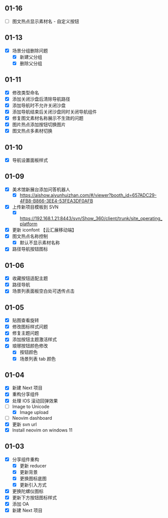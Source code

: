 ## 01-16

- [ ] 图文热点显示素材名 - 自定义按钮

## 01-13

- [x] 场景分组删除问题
	- [x] 新建父分组
	- [x] 删除父分组

## 01-11

- [x] 修改类型命名
- [x] 添加关闭沙盘后清除导航路径
- [x] 添加导航时不允许关闭沙盘
- [x] 添加导航结束后关闭沙盘同时关闭导航组件
- [x] 修复图文素材名称展示不生效的问题
- [x] 图片热点添加按钮切换图片
- [x] 图文热点多素材切换

## 01-10

- [x] 导航设置面板样式

## 01-09

- [x] 美术馆新展台添加问答机器人
	- [x] https://aishow.aiyunhuizhan.com/#/viewer?booth_id=657ADC29-4FB8-B866-3EE4-53FEA3DF0AFB
- [x] 上传新项目模板到 SVN
	- [x] https://192.168.1.21:8443/svn/Show_360/client/trunk/site_operating_platform
- [x] 更新 iconfont 【云汇展移动端】
- [x] 图文热点名称控制
	- [x] 默认不显示素材名称
- [x] 路径导航按钮图标

## 01-06

- [x] 收藏按钮适配主题
- [x] 路径导航
- [x] 场景列表面板空白处可透传点击

## 01-05

- [x] 贴图查看旋转
- [x] 修改图标样式问题
- [x] 修复主题问题
- [x] 添加按钮主题激活样式
- [x] 琅琊按钮颜色修改
	- [x] 按钮颜色
	- [x] 场景列表 tab 颜色

## 01-04

- [x] 新建 Next 项目
- [x] 重构分享组件
- [x] 处理 IOS 滚动回弹效果
- [ ] Image to Unicode
	- [x] Image upload
- [ ] Neovim dashboard
- [x] 更新 svn url
- [x] Install neovim on windows 11

## 01-03

- [x] 分享组件重构
	- [x] 更新 reducer
	- [x] 更新背景
	- [x] 更换图标底图
	- [x] 更新引入方式
- [x] 更换陀螺仪图标
- [x] 更新下方按钮图标样式
- [x] 添加 OA
- [x] 新建 Next 项目